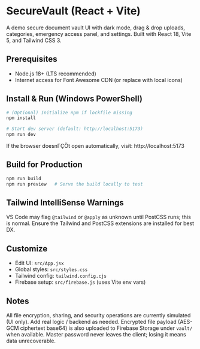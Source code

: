 ﻿# SecureVault (React + Vite)

A demo secure document vault UI with dark mode, drag & drop uploads, categories, emergency access panel, and settings. Built with React 18, Vite 5, and Tailwind CSS 3.

## Prerequisites
- Node.js 18+ (LTS recommended)
- Internet access for Font Awesome CDN (or replace with local icons)

## Install & Run (Windows PowerShell)
```powershell
# (Optional) Initialize npm if lockfile missing
npm install

# Start dev server (default: http://localhost:5173)
npm run dev
```

If the browser doesnΓÇÖt open automatically, visit: http://localhost:5173

## Build for Production
```powershell
npm run build
npm run preview   # Serve the build locally to test
```

## Tailwind IntelliSense Warnings
VS Code may flag `@tailwind` or `@apply` as unknown until PostCSS runs; this is normal. Ensure the Tailwind and PostCSS extensions are installed for best DX.

## Customize
- Edit UI: `src/App.jsx`
- Global styles: `src/styles.css`
- Tailwind config: `tailwind.config.cjs`
 - Firebase setup: `src/firebase.js` (uses Vite env vars)

## Notes
All file encryption, sharing, and security operations are currently simulated (UI only). Add real logic / backend as needed.
Encrypted file payload (AES-GCM ciphertext base64) is also uploaded to Firebase Storage under `vault/` when available. Master password never leaves the client; losing it means data unrecoverable.
